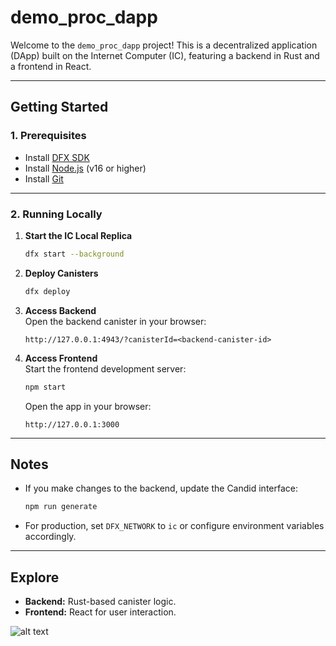 # **demo_proc_dapp**

Welcome to the `demo_proc_dapp` project! This is a decentralized application (DApp) built on the Internet Computer (IC), featuring a backend in Rust and a frontend in React.

---

## **Getting Started**

### **1. Prerequisites**
- Install [DFX SDK](https://internetcomputer.org/docs/current/developer-docs/setup/install)
- Install [Node.js](https://nodejs.org) (v16 or higher)
- Install [Git](https://git-scm.com/)

---

### **2. Running Locally**

1. **Start the IC Local Replica**  
   ```bash
   dfx start --background
   ```

2. **Deploy Canisters**  
   ```bash
   dfx deploy
   ```

3. **Access Backend**  
   Open the backend canister in your browser:  
   ```
   http://127.0.0.1:4943/?canisterId=<backend-canister-id>
   ```

4. **Access Frontend**  
   Start the frontend development server:  
   ```bash
   npm start
   ```  
   Open the app in your browser:  
   ```
   http://127.0.0.1:3000
   ```

---

## **Notes**

- If you make changes to the backend, update the Candid interface:  
  ```bash
  npm run generate
  ```

- For production, set `DFX_NETWORK` to `ic` or configure environment variables accordingly.

---

## **Explore**

- **Backend:** Rust-based canister logic.
- **Frontend:** React for user interaction.

![alt text](<Image1.jpg>)
